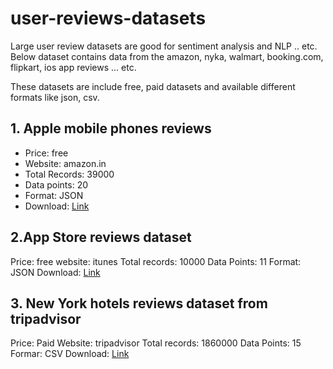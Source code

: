# user-reviews-datasets

Large user review datasets are good for sentiment analysis and NLP .. etc. Below dataset contains data from the amazon, nyka, walmart, booking.com, flipkart, ios app reviews ... etc.

These datasets are include free, paid datasets and available different formats like json, csv.

## 1. Apple mobile phones reviews
* Price: free
* Website: amazon.in
* Total Records: 39000
* Data points: 20
* Format: JSON
* Download: [Link](https://crawlfeeds.com/datasets/apple-mobile-phones-reviews)

## 2.App Store reviews dataset
Price: free
website: itunes
Total records: 10000
Data Points: 11
Format: JSON
Download: [Link](https://crawlfeeds.com/datasets/app-store-reviews-dataset)

## 3. New York hotels reviews dataset from tripadvisor
Price: Paid
Website: tripadvisor
Total records: 1860000
Data Points: 15
Formar: CSV
Download: [Link](https://crawlfeeds.com/datasets/new-york-hotels-reviews-dataset-from-tripadvisor)
